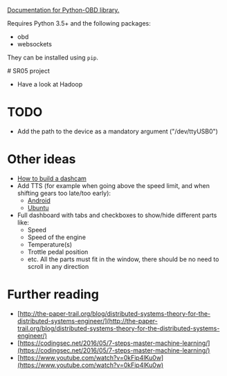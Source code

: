 [Documentation for Python-OBD library.](http://python-obd.readthedocs.io/en/latest/Commands/#obd-ii-adapter-elm327-commands)

Requires Python 3.5+ and the following packages:

- obd
- websockets

They can be installed using `pip`.

# SR05 project

- Have a look at Hadoop

# TODO

- Add the path to the device as a mandatory argument ("/dev/ttyUSB0")

# Other ideas

- [How to build a dashcam](http://pidashcam.blogspot.fr/)
- Add TTS (for example when going above the speed limit, and when shifting gears too late/too early):
    - [Android](https://github.com/nolanlawson/SimpleTalker)
    - [Ubuntu](http://askubuntu.com/questions/501910/how-to-text-to-speech-output-using-command-line)
- Full dashboard with tabs and checkboxes to show/hide different parts like:
    - Speed
    - Speed of the engine
    - Temperature(s)
    - Trottle pedal position
    - etc.
    All the parts must fit in the window, there should be no need to scroll in any direction

# Further reading

- [http://the-paper-trail.org/blog/distributed-systems-theory-for-the-distributed-systems-engineer/](http://the-paper-trail.org/blog/distributed-systems-theory-for-the-distributed-systems-engineer/)
- [https://codingsec.net/2016/05/7-steps-master-machine-learning/](https://codingsec.net/2016/05/7-steps-master-machine-learning/)
- [https://www.youtube.com/watch?v=0kFip4lKu0w](https://www.youtube.com/watch?v=0kFip4lKu0w)
